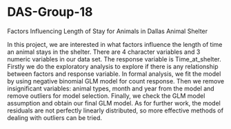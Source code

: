 # DAS-Group-18

Factors Influencing Length of Stay for Animals in Dallas Animal Shelter

In this project, we are interested in what factors influence the length of time an animal stays in the shelter. There are 4 character variables and 3 numeric variables in our data set. The response variable is Time_at_shelter. Firstly we do the exploratory analysis to explore if there is any relationship between factors and response variable. In formal analysis, we fit the model by using negative binomial GLM model for count response. Then we remove insignificant variables: animal types, month and year from the model and remove outliers for model selection. Finally, we check the GLM model assumption and obtain our final GLM model. As for further work, the model residuals are not perfectly linearly distributed, so more effective methods of dealing with outliers can be tried.
